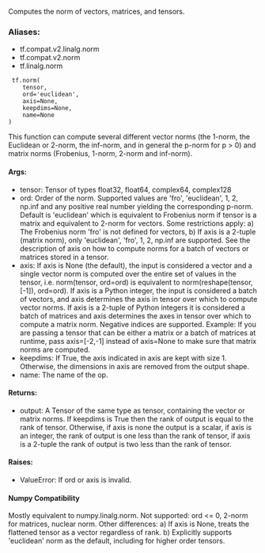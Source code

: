 Computes the norm of vectors, matrices, and tensors.
### Aliases:
- tf.compat.v2.linalg.norm
- tf.compat.v2.norm
- tf.linalg.norm

```
 tf.norm(
    tensor,
    ord='euclidean',
    axis=None,
    keepdims=None,
    name=None
)
```
This function can compute several different vector norms (the 1-norm, the Euclidean or 2-norm, the inf-norm, and in general the p-norm for p > 0) and matrix norms (Frobenius, 1-norm, 2-norm and inf-norm).
#### Args:
- tensor: Tensor of types float32, float64, complex64, complex128
- ord: Order of the norm. Supported values are 'fro', 'euclidean', 1, 2, np.inf and any positive real number yielding the corresponding p-norm. Default is 'euclidean' which is equivalent to Frobenius norm if tensor is a matrix and equivalent to 2-norm for vectors. Some restrictions apply: a) The Frobenius norm 'fro' is not defined for vectors, b) If axis is a 2-tuple (matrix norm), only 'euclidean', 'fro', 1, 2, np.inf are supported. See the description of axis on how to compute norms for a batch of vectors or matrices stored in a tensor.
- axis: If axis is None (the default), the input is considered a vector and a single vector norm is computed over the entire set of values in the tensor, i.e. norm(tensor, ord=ord) is equivalent to norm(reshape(tensor, [-1]), ord=ord). If axis is a Python integer, the input is considered a batch of vectors, and axis determines the axis in tensor over which to compute vector norms. If axis is a 2-tuple of Python integers it is considered a batch of matrices and axis determines the axes in tensor over which to compute a matrix norm. Negative indices are supported. Example: If you are passing a tensor that can be either a matrix or a batch of matrices at runtime, pass axis=[-2,-1] instead of axis=None to make sure that matrix norms are computed.
- keepdims: If True, the axis indicated in axis are kept with size 1. Otherwise, the dimensions in axis are removed from the output shape.
- name: The name of the op.
#### Returns:
- output: A Tensor of the same type as tensor, containing the vector or matrix norms. If keepdims is True then the rank of output is equal to the rank of tensor. Otherwise, if axis is none the output is a scalar, if axis is an integer, the rank of output is one less than the rank of tensor, if axis is a 2-tuple the rank of output is two less than the rank of tensor.
#### Raises:
- ValueError: If ord or axis is invalid.
#### Numpy Compatibility
Mostly equivalent to numpy.linalg.norm. Not supported: ord <= 0, 2-norm for matrices, nuclear norm. Other differences: a) If axis is None, treats the flattened tensor as a vector regardless of rank. b) Explicitly supports 'euclidean' norm as the default, including for higher order tensors.
